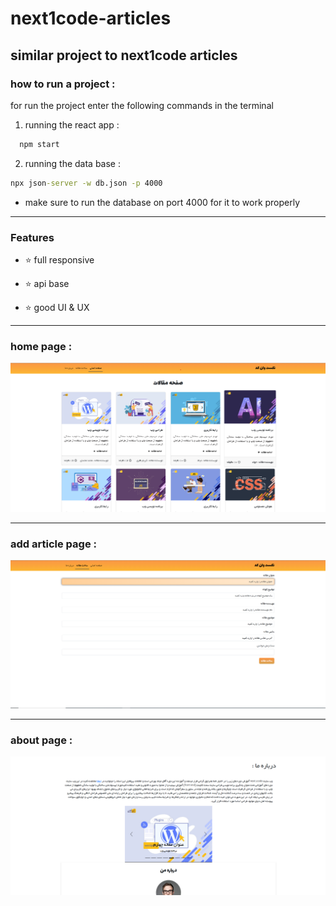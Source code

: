 # next1code-articles

## similar project to next1code articles

### how to run a project :

for run the project enter the following commands in the terminal

1. running the react app :

```cmd 
  npm start
  ```
2. running the data base : 

```cmd 
npx json-server -w db.json -p 4000
```
- make sure to run the database on port 4000 for it to work properly

---

### Features 

- ⭐ full responsive

- ⭐ api base

- ⭐ good UI & UX

---

### home page :


<img src='./src/assets/images/home-page-screen.png' alt='home page image'/>

---

### add article page : 

<img src='./src/assets/images/add-article-screen.png' alt='home page image'/>

---

### about page : 

<img src='./src/assets/images/about-page-screen.png' alt='home page image'/>
